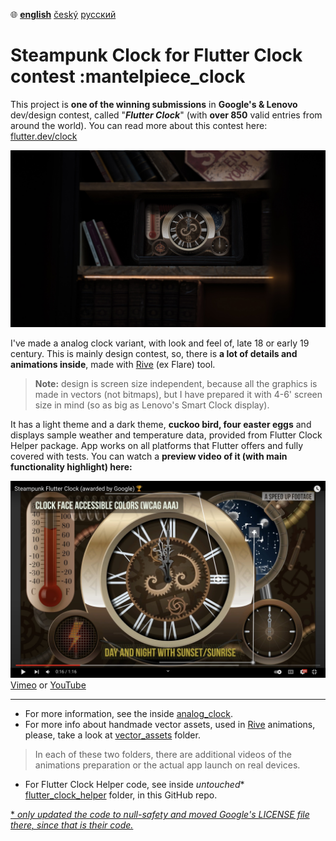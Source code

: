 :globe_with_meridians:  **<u>english</u>**	[český](README.cz.md)	[русский](README.ru.md)

# Steampunk Clock for Flutter Clock contest :mantelpiece_clock

This project is **one of the winning submissions** in **Google's & Lenovo** dev/design contest, called "***Flutter Clock***" (with **over 850** valid entries from around the world). You can read more about this contest here: [flutter.dev/clock](https://flutter.dev/clock)

![Steampunk Clock Visualization](previews/preview.jpg)

I've made a analog clock variant, with look and feel of, late 18 or early 19 century. This is mainly design contest, so, there is **a lot of details and animations inside**, made with [Rive](https://rive.app) (ex Flare) tool.
> **Note:** design is screen size independent, because all the graphics is made in vectors (not bitmaps), but I have prepared it with 4-6' screen size in mind (so as big as Lenovo's Smart Clock display).

It has a light theme and a dark theme, **cuckoo bird, four easter eggs** and displays sample weather and temperature data, provided from Flutter Clock Helper package. App works on all platforms that Flutter offers and fully covered with tests. You can watch a **preview video of it (with main functionality highlight) here:**

[![Steampunk Flutter Clock](previews/video_preview.jpg)](https://vimeo.com/tsinis/flutterclock)[Vimeo](https://vimeo.com/tsinis/flutterclock) or [YouTube](https://youtu.be/1cwBYMQwRb8)

---

* For more information, see the inside [analog_clock](./analog_clock/).
* For more info about handmade vector assets, used in [Rive](https://rive.app) animations, please, take a look at [vector_assets](./vector_assets) folder.

> In each of these two folders, there are additional videos of the animations preparation or the actual app launch on real devices.

* For Flutter Clock Helper code, see inside *untouched** [flutter_clock_helper](./flutter_clock_helper) folder, in this GitHub repo.

[* *only updated the code to null-safety and moved Google's LICENSE file there, since that is their code.*](./flutter_clock_helper/LICENSE)
